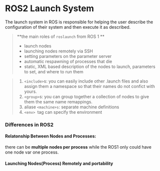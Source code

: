 # ROS2 Launch System

The launch system in ROS is responsible for helping the user describe the configuration of their system and then execute it as described.

> **the main roles of `roslaunch` from ROS 1 **
>
> - launch nodes
> - launching nodes remotely via SSH
> - setting parameters on the parameter server
> - automatic respawning of processes that die
> - static, XML based description of the nodes to launch, parameters to set, and where to run them

> 1. `<include>`s: you can easily include other .launch files and also assign them a namespace so that their names do not confict with yours.
> 2. `<group>`s: you can group together a collection of nodes to give them the same name remappings.
> 3. aliase `<machine>s`:  separate machine definitions
> 4. `<env> `tag can specify the environment



### Differences in ROS2

#### Relatonship Between Nodes and Processes:

there can be **multiple nodes per process** while the ROS1 only could have one node var one process. 

#### Launching Nodes(Process) Remotely and portability

























